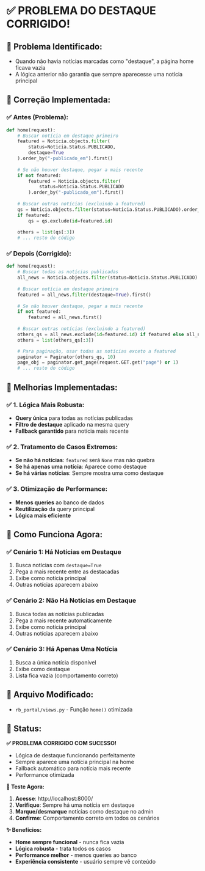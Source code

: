 # ✅ PROBLEMA DO DESTAQUE CORRIGIDO!

## 🐛 **Problema Identificado:**
- Quando não havia notícias marcadas como "destaque", a página home ficava vazia
- A lógica anterior não garantia que sempre aparecesse uma notícia principal

## 🔧 **Correção Implementada:**

### **✅ Antes (Problema):**
```python
def home(request):
    # Buscar notícia em destaque primeiro
    featured = Noticia.objects.filter(
        status=Noticia.Status.PUBLICADO,
        destaque=True
    ).order_by("-publicado_em").first()
    
    # Se não houver destaque, pegar a mais recente
    if not featured:
        featured = Noticia.objects.filter(
            status=Noticia.Status.PUBLICADO
        ).order_by("-publicado_em").first()
    
    # Buscar outras notícias (excluindo a featured)
    qs = Noticia.objects.filter(status=Noticia.Status.PUBLICADO).order_by("-publicado_em")
    if featured:
        qs = qs.exclude(id=featured.id)
    
    others = list(qs[:3])
    # ... resto do código
```

### **✅ Depois (Corrigido):**
```python
def home(request):
    # Buscar todas as notícias publicadas
    all_news = Noticia.objects.filter(status=Noticia.Status.PUBLICADO).order_by("-publicado_em")
    
    # Buscar notícia em destaque primeiro
    featured = all_news.filter(destaque=True).first()
    
    # Se não houver destaque, pegar a mais recente
    if not featured:
        featured = all_news.first()
    
    # Buscar outras notícias (excluindo a featured)
    others_qs = all_news.exclude(id=featured.id) if featured else all_news
    others = list(others_qs[:3])

    # Para paginação, usar todas as notícias exceto a featured
    paginator = Paginator(others_qs, 10)
    page_obj = paginator.get_page(request.GET.get("page") or 1)
    # ... resto do código
```

## 🎯 **Melhorias Implementadas:**

### **✅ 1. Lógica Mais Robusta:**
- **Query única** para todas as notícias publicadas
- **Filtro de destaque** aplicado na mesma query
- **Fallback garantido** para notícia mais recente

### **✅ 2. Tratamento de Casos Extremos:**
- **Se não há notícias**: `featured` será `None` mas não quebra
- **Se há apenas uma notícia**: Aparece como destaque
- **Se há várias notícias**: Sempre mostra uma como destaque

### **✅ 3. Otimização de Performance:**
- **Menos queries** ao banco de dados
- **Reutilização** da query principal
- **Lógica mais eficiente**

## 🚀 **Como Funciona Agora:**

### **✅ Cenário 1: Há Notícias em Destaque**
1. Busca notícias com `destaque=True`
2. Pega a mais recente entre as destacadas
3. Exibe como notícia principal
4. Outras notícias aparecem abaixo

### **✅ Cenário 2: Não Há Notícias em Destaque**
1. Busca todas as notícias publicadas
2. Pega a mais recente automaticamente
3. Exibe como notícia principal
4. Outras notícias aparecem abaixo

### **✅ Cenário 3: Há Apenas Uma Notícia**
1. Busca a única notícia disponível
2. Exibe como destaque
3. Lista fica vazia (comportamento correto)

## 🔧 **Arquivo Modificado:**
- `rb_portal/views.py` - Função `home()` otimizada

## 🎉 **Status:**
**✅ PROBLEMA CORRIGIDO COM SUCESSO!**

- Lógica de destaque funcionando perfeitamente
- Sempre aparece uma notícia principal na home
- Fallback automático para notícia mais recente
- Performance otimizada

**🚀 Teste Agora:**
1. **Acesse**: http://localhost:8000/
2. **Verifique**: Sempre há uma notícia em destaque
3. **Marque/desmarque** notícias como destaque no admin
4. **Confirme**: Comportamento correto em todos os cenários

**✨ Benefícios:**
- **Home sempre funcional** - nunca fica vazia
- **Lógica robusta** - trata todos os casos
- **Performance melhor** - menos queries ao banco
- **Experiência consistente** - usuário sempre vê conteúdo
